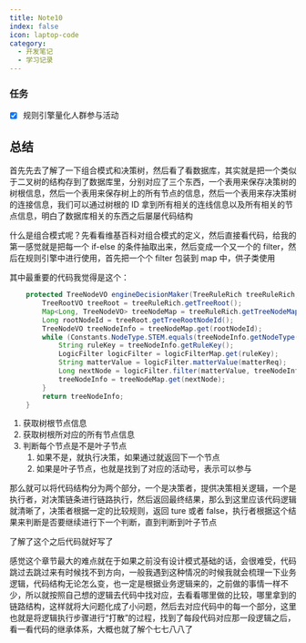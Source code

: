 ```yaml
---
title: Note10
index: false
icon: laptop-code
category:
  - 开发笔记
  - 学习记录
---
```


### 任务

- [x] 规则引擎量化人群参与活动

## 总结

首先先去了解了一下组合模式和决策树，然后看了看数据库，其实就是把一个类似于二叉树的结构存到了数据库里，分别对应了三个东西，一个表用来保存决策树的树根信息，然后一个表用来保存树上的所有节点的信息，然后一个表用来存决策树的连接信息，我们可以通过树根的 ID 拿到所有相关的连线信息以及所有相关的节点信息，明白了数据库相关的东西之后屡屡代码结构

什么是组合模式呢？先看看维基百科对组合模式的定义，然后直接看代码，给我的第一感觉就是把每一个 if-else 的条件抽取出来，然后变成一个又一个的 filter，然后在规则引擎中进行使用，首先把一个个 filter 包装到 map 中，供子类使用

其中最重要的代码我觉得是这个：

```java
    protected TreeNodeVO engineDecisionMaker(TreeRuleRich treeRuleRich, DecisionMatterReq matterReq) {
        TreeRootVO treeRoot = treeRuleRich.getTreeRoot();
        Map<Long, TreeNodeVO> treeNodeMap = treeRuleRich.getTreeNodeMap();
        Long rootNodeId = treeRoot.getTreeRootNodeId();
        TreeNodeVO treeNodeInfo = treeNodeMap.get(rootNodeId);
        while (Constants.NodeType.STEM.equals(treeNodeInfo.getNodeType())) {
            String ruleKey = treeNodeInfo.getRuleKey();
            LogicFilter logicFilter = logicFilterMap.get(ruleKey);
            String matterValue = logicFilter.matterValue(matterReq);
            Long nextNode = logicFilter.filter(matterValue, treeNodeInfo.getTreeNodeLineInfoList());
            treeNodeInfo = treeNodeMap.get(nextNode);
        }
        return treeNodeInfo;
    }
```

1. 获取树根节点信息
2. 获取树根所对应的所有节点信息
3. 判断每个节点是不是叶子节点
   1. 如果不是，就执行决策，如果通过就返回下一个节点
   2. 如果是叶子节点，也就是找到了对应的活动号，表示可以参与

那么就可以将代码结构分为两个部分，一个是决策者，提供决策相关逻辑，一个是执行者，对决策链条进行链路执行，然后返回最终结果，那么到这里应该代码逻辑就清晰了，决策者根据一定的比较规则，返回 ture 或者 false，执行者根据这个结果来判断是否要继续进行下一个判断，直到判断到叶子节点

了解了这个之后代码就好写了

感觉这个章节最大的难点就在于如果之前没有设计模式基础的话，会很难受，代码跳过去跳过来有时候找不到方向，一般我遇到这种情况的时候我就会梳理一下业务逻辑，代码结构无论怎么变，也一定是根据业务逻辑来的，之前做的事情一样不少，所以就按照自己想的逻辑去代码中找对应，去看看哪里做的比较，哪里拿到的链路结构，这样就将大问题化成了小问题，然后去对应代码中的每一个部分，这里也就是将逻辑执行步骤进行“打散”的过程，找到了每段代码对应那一段逻辑之后，看一看代码的继承体系，大概也就了解个七七八八了


<script>
  export default {
  mounted() {
    var _hmt = _hmt || [];
    (function() {
      var hm = document.createElement("script");
      hm.src = "https://hm.baidu.com/hm.js?dde81d59b7c7aafd3069d07bdb17e1a1";
      var s = document.getElementsByTagName("script")[0]; 
      s.parentNode.insertBefore(hm, s);
    })();
  }
}
</script>